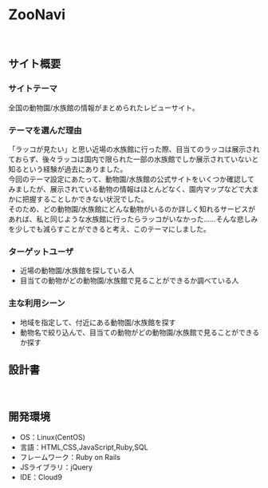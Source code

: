 # ZooNavi
​
## サイト概要
### サイトテーマ
全国の動物園/水族館の情報がまとめられたレビューサイト。
​
### テーマを選んだ理由
「ラッコが見たい」と思い近場の水族館に行った際、目当てのラッコは展示されておらず、後々ラッコは国内で限られた一部の水族館でしか展示されていないと知るという経験が過去にありました。<br>
今回のテーマ設定にあたって、動物園/水族館の公式サイトをいくつか確認してみましたが、展示されている動物の情報はほとんどなく、園内マップなどで大まかに把握することしかできない状況でした。<br>
そのため、どの動物園/水族館にどんな動物がいるのか詳しく知れるサービスがあれば、私と同じような水族館に行ったらラッコがいなかった……そんな悲しみを少しでも減らすことができると考え、このテーマにしました。
​
### ターゲットユーザ
- 近場の動物園/水族館を探している人
- 目当ての動物がどの動物園/水族館で見ることができるか調べている人
​
### 主な利用シーン
- 地域を指定して、付近にある動物園/水族館を探す
- 動物名で絞り込んで、目当ての動物がどの動物園/水族館で見ることができるか探す
​
## 設計書

​
## 開発環境
- OS：Linux(CentOS)
- 言語：HTML,CSS,JavaScript,Ruby,SQL
- フレームワーク：Ruby on Rails
- JSライブラリ：jQuery
- IDE：Cloud9
